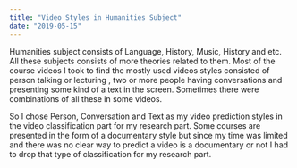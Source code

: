 ```yaml
---
title: "Video Styles in Humanities Subject"
date: "2019-05-15"
---
```


Humanities subject consists of Language, History, Music, History and etc. All these subjects consists of more theories related to them. Most of the course videos I took to find the mostly used videos styles consisted of person talking or lecturing , two or more people having conversations and presenting some kind of a text in the screen. Sometimes there were combinations of all these in some videos.

So I chose Person, Conversation and Text as my video prediction styles in the video classification part for my research part. Some courses are presented in the form of a documentary style but since my time was limited and there was no clear way to predict a video is a documentary or not I had to drop that type of classification for my research part.
